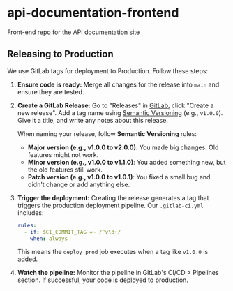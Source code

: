 # api-documentation-frontend
Front-end repo for the API documentation site

## Releasing to Production

We use GitLab tags for deployment to Production. Follow these steps:

1. **Ensure code is ready:** Merge all changes for the release into `main` and ensure they are tested.

2. **Create a GitLab Release:** Go to "Releases" in [GitLab](https://gitlab.cee.redhat.com/insights-platform/api-documentation-frontend/-/releases), click "Create a new release". Add a tag name using [Semantic Versioning](https://semver.org/) (e.g., `v1.0.0`). Give it a title, and write any notes about this release.

   When naming your release, follow **Semantic Versioning** rules:
   - **Major version (e.g., v1.0.0 to v2.0.0)**: You made big changes. Old features might not work.
   - **Minor version (e.g., v1.0.0 to v1.1.0)**: You added something new, but the old features still work.
   - **Patch version (e.g., v1.0.0 to v1.0.1)**: You fixed a small bug and didn't change or add anything else.

3. **Trigger the deployment:** Creating the release generates a tag that triggers the production deployment pipeline. Our `.gitlab-ci.yml` includes:

   ```yaml
   rules:
     - if: $CI_COMMIT_TAG =~ /^v\d+/
       when: always
   ```
   
   This means the `deploy_prod` job executes when a tag like `v1.0.0` is added.

4. **Watch the pipeline:** Monitor the pipeline in GitLab's CI/CD > Pipelines section. If successful, your code is deployed to production.

